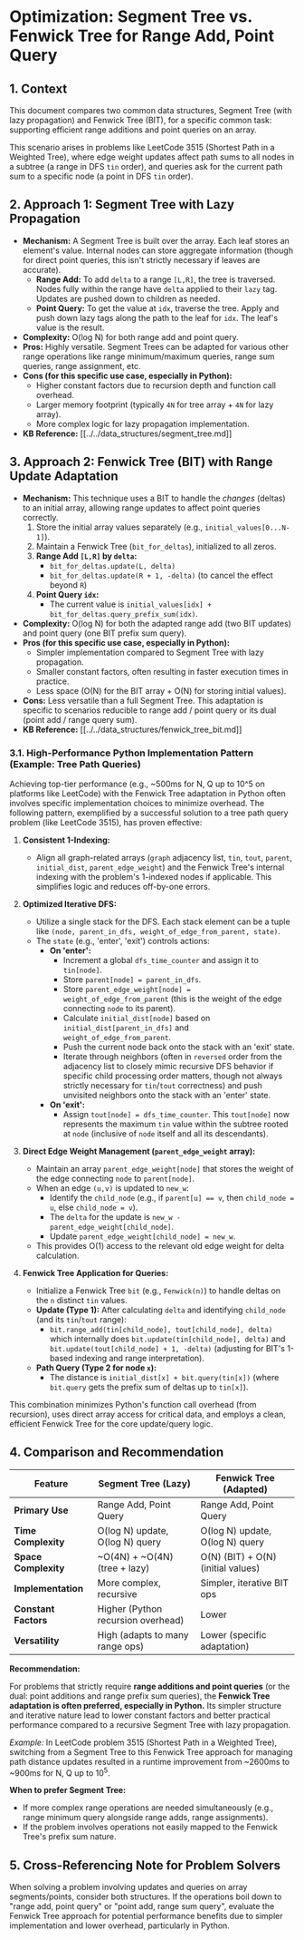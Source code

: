 # Optimization: Segment Tree vs. Fenwick Tree for Range Add, Point Query

## 1. Context

This document compares two common data structures, Segment Tree (with lazy propagation) and Fenwick Tree (BIT), for a specific common task: supporting efficient range additions and point queries on an array.

This scenario arises in problems like LeetCode 3515 (Shortest Path in a Weighted Tree), where edge weight updates affect path sums to all nodes in a subtree (a range in DFS `tin` order), and queries ask for the current path sum to a specific node (a point in DFS `tin` order).

## 2. Approach 1: Segment Tree with Lazy Propagation

*   **Mechanism:** A Segment Tree is built over the array. Each leaf stores an element's value. Internal nodes can store aggregate information (though for direct point queries, this isn't strictly necessary if leaves are accurate).
    *   **Range Add:** To add `delta` to a range `[L,R]`, the tree is traversed. Nodes fully within the range have `delta` applied to their `lazy` tag. Updates are pushed down to children as needed.
    *   **Point Query:** To get the value at `idx`, traverse the tree. Apply and push down lazy tags along the path to the leaf for `idx`. The leaf's value is the result.
*   **Complexity:** O(log N) for both range add and point query.
*   **Pros:** Highly versatile. Segment Trees can be adapted for various other range operations like range minimum/maximum queries, range sum queries, range assignment, etc.
*   **Cons (for this specific use case, especially in Python):**
    *   Higher constant factors due to recursion depth and function call overhead.
    *   Larger memory footprint (typically `4N` for tree array + `4N` for lazy array).
    *   More complex logic for lazy propagation implementation.
*   **KB Reference:** [[../../data_structures/segment_tree.md]]

## 3. Approach 2: Fenwick Tree (BIT) with Range Update Adaptation

*   **Mechanism:** This technique uses a BIT to handle the *changes* (deltas) to an initial array, allowing range updates to affect point queries correctly.
    1.  Store the initial array values separately (e.g., `initial_values[0...N-1]`).
    2.  Maintain a Fenwick Tree (`bit_for_deltas`), initialized to all zeros.
    3.  **Range Add `[L,R]` by `delta`:**
        *   `bit_for_deltas.update(L, delta)`
        *   `bit_for_deltas.update(R + 1, -delta)` (to cancel the effect beyond `R`)
    4.  **Point Query `idx`:**
        *   The current value is `initial_values[idx] + bit_for_deltas.query_prefix_sum(idx)`.
*   **Complexity:** O(log N) for both the adapted range add (two BIT updates) and point query (one BIT prefix sum query).
*   **Pros (for this specific use case, especially in Python):**
    *   Simpler implementation compared to Segment Tree with lazy propagation.
    *   Smaller constant factors, often resulting in faster execution times in practice.
    *   Less space (O(N) for the BIT array + O(N) for storing initial values).
*   **Cons:** Less versatile than a full Segment Tree. This adaptation is specific to scenarios reducible to range add / point query or its dual (point add / range query sum).
*   **KB Reference:** [[../../data_structures/fenwick_tree_bit.md]]

### 3.1. High-Performance Python Implementation Pattern (Example: Tree Path Queries)

Achieving top-tier performance (e.g., ~500ms for N, Q up to 10^5 on platforms like LeetCode) with the Fenwick Tree adaptation in Python often involves specific implementation choices to minimize overhead. The following pattern, exemplified by a successful solution to a tree path query problem (like LeetCode 3515), has proven effective:

1.  **Consistent 1-Indexing:**
    *   Align all graph-related arrays (`graph` adjacency list, `tin`, `tout`, `parent`, `initial_dist`, `parent_edge_weight`) and the Fenwick Tree's internal indexing with the problem's 1-indexed nodes if applicable. This simplifies logic and reduces off-by-one errors.

2.  **Optimized Iterative DFS:**
    *   Utilize a single stack for the DFS. Each stack element can be a tuple like `(node, parent_in_dfs, weight_of_edge_from_parent, state)`.
    *   The `state` (e.g., 'enter', 'exit') controls actions:
        *   **On 'enter':** 
            *   Increment a global `dfs_time_counter` and assign it to `tin[node]`. 
            *   Store `parent[node] = parent_in_dfs`.
            *   Store `parent_edge_weight[node] = weight_of_edge_from_parent` (this is the weight of the edge connecting `node` to its parent).
            *   Calculate `initial_dist[node]` based on `initial_dist[parent_in_dfs]` and `weight_of_edge_from_parent`.
            *   Push the current node back onto the stack with an 'exit' state.
            *   Iterate through neighbors (often in `reversed` order from the adjacency list to closely mimic recursive DFS behavior if specific child processing order matters, though not always strictly necessary for `tin`/`tout` correctness) and push unvisited neighbors onto the stack with an 'enter' state.
        *   **On 'exit':** 
            *   Assign `tout[node] = dfs_time_counter`. This `tout[node]` now represents the maximum `tin` value within the subtree rooted at `node` (inclusive of `node` itself and all its descendants).

3.  **Direct Edge Weight Management (`parent_edge_weight` array):**
    *   Maintain an array `parent_edge_weight[node]` that stores the weight of the edge connecting `node` to `parent[node]`. 
    *   When an edge `(u,v)` is updated to `new_w`:
        *   Identify the `child_node` (e.g., if `parent[u] == v`, then `child_node = u`, else `child_node = v`).
        *   The `delta` for the update is `new_w - parent_edge_weight[child_node]`.
        *   Update `parent_edge_weight[child_node] = new_w`.
    *   This provides O(1) access to the relevant old edge weight for delta calculation.

4.  **Fenwick Tree Application for Queries:**
    *   Initialize a Fenwick Tree `bit` (e.g., `Fenwick(n)`) to handle deltas on the `n` distinct `tin` values.
    *   **Update (Type 1):** After calculating `delta` and identifying `child_node` (and its `tin`/`tout` range):
        *   `bit.range_add(tin[child_node], tout[child_node], delta)` which internally does `bit.update(tin[child_node], delta)` and `bit.update(tout[child_node] + 1, -delta)` (adjusting for BIT's 1-based indexing and range interpretation).
    *   **Path Query (Type 2 for node `x`):**
        *   The distance is `initial_dist[x] + bit.query(tin[x])` (where `bit.query` gets the prefix sum of deltas up to `tin[x]`).

This combination minimizes Python's function call overhead (from recursion), uses direct array access for critical data, and employs a clean, efficient Fenwick Tree for the core update/query logic.

## 4. Comparison and Recommendation

| Feature             | Segment Tree (Lazy)                  | Fenwick Tree (Adapted)               |
|---------------------|--------------------------------------|--------------------------------------|
| **Primary Use**     | Range Add, Point Query               | Range Add, Point Query               |
| **Time Complexity** | O(log N) update, O(log N) query    | O(log N) update, O(log N) query    |
| **Space Complexity**| ~O(4N) + ~O(4N) (tree + lazy)      | O(N) (BIT) + O(N) (initial values) |
| **Implementation**  | More complex, recursive              | Simpler, iterative BIT ops         |
| **Constant Factors**| Higher (Python recursion overhead)   | Lower                                |
| **Versatility**     | High (adapts to many range ops)    | Lower (specific adaptation)        |

**Recommendation:**

For problems that strictly require **range additions and point queries** (or the dual: point additions and range prefix sum queries), the **Fenwick Tree adaptation is often preferred, especially in Python.** Its simpler structure and iterative nature lead to lower constant factors and better practical performance compared to a recursive Segment Tree with lazy propagation.

*Example:* In LeetCode problem 3515 (Shortest Path in a Weighted Tree), switching from a Segment Tree to this Fenwick Tree approach for managing path distance updates resulted in a runtime improvement from ~2600ms to ~900ms for N, Q up to 10<sup>5</sup>.

**When to prefer Segment Tree:**
*   If more complex range operations are needed simultaneously (e.g., range minimum query alongside range adds, range assignments).
*   If the problem involves operations not easily mapped to the Fenwick Tree's prefix sum nature.

## 5. Cross-Referencing Note for Problem Solvers

When solving a problem involving updates and queries on array segments/points, consider both structures. If the operations boil down to "range add, point query" or "point add, range sum query", evaluate the Fenwick Tree approach for potential performance benefits due to simpler implementation and lower overhead, particularly in Python. 